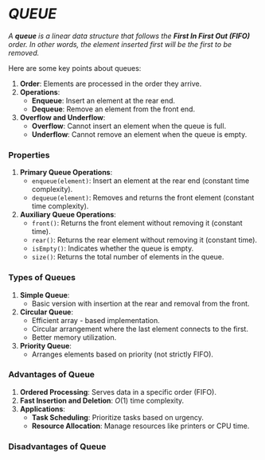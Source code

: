 # _QUEUE_

_A **queue** is a linear data structure that follows the **First In First Out (FIFO)** order. In other words, the element inserted first will be the first to be removed._

Here are some key points about queues:
1. **Order**: Elements are processed in the order they arrive.
2. **Operations**:
    - **Enqueue**: Insert an element at the rear end.
    - **Dequeue**: Remove an element from the front end.
3. **Overflow and Underflow**:
    - **Overflow**: Cannot insert an element when the queue is full.
    - **Underflow**: Cannot remove an element when the queue is empty.

### Properties
1. **Primary Queue Operations**:
    - `enqueue(element)`: Insert an element at the rear end (constant time complexity).
    - `dequeue(element)`: Removes and returns the front element (constant time complexity).
2. **Auxiliary Queue Operations**:
    - `front()`: Returns the front element without removing it (constant time).
    - `rear()`: Returns the rear element without removing it (constant time).
    - `isEmpty()`: Indicates whether the queue is empty.
    - `size()`: Returns the total number of elements in the queue.
  
### Types of Queues
1. **Simple Queue**:
    - Basic version with insertion at the rear and removal from the front.
2. **Circular Queue**:
    - Efficient array - based implementation.
    - Circular arrangement where the last element connects to the first.
    - Better memory utilization.
3. **Priority Queue**:
    - Arranges elements based on priority (not strictly FIFO).
  
### Advantages of Queue
1. **Ordered Processing**: Serves data in a specific order (FIFO).
2. **Fast Insertion and Deletion**: $O(1)$ time complexity.
3. **Applications**:
    - **Task Scheduling**: Prioritize tasks based on urgency.
    - **Resource Allocation**: Manage resources like printers or CPU time.
  
### Disadvantages of Queue
